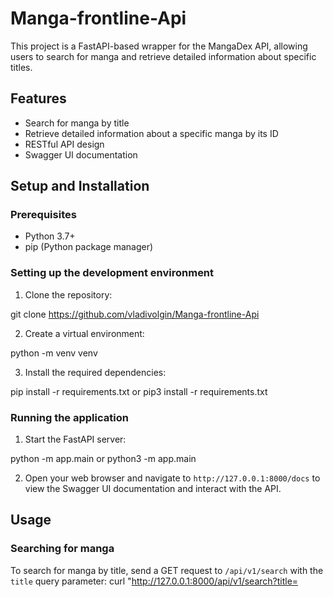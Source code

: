 # Manga-frontline-Api

This project is a FastAPI-based wrapper for the MangaDex API, allowing users to search for manga and retrieve detailed information about specific titles.

## Features

- Search for manga by title
- Retrieve detailed information about a specific manga by its ID
- RESTful API design
- Swagger UI documentation

## Setup and Installation

### Prerequisites

- Python 3.7+
- pip (Python package manager)

### Setting up the development environment

1. Clone the repository:

git clone https://github.com/vladivolgin/Manga-frontline-Api

2. Create a virtual environment:

python -m venv venv

3. Install the required dependencies:

pip install -r requirements.txt or pip3 install -r requirements.txt

### Running the application

1. Start the FastAPI server:

python -m app.main or python3 -m app.main

2. Open your web browser and navigate to `http://127.0.0.1:8000/docs` to view the Swagger UI documentation and interact with the API.

## Usage

### Searching for manga

To search for manga by title, send a GET request to `/api/v1/search` with the `title` query parameter:
curl "http://127.0.0.1:8000/api/v1/search?title=<title>"
(Some examples of Manga titles: 'One Piece', 'Naruto', 'Berserk')

### Retrieving manga details

To get detailed information about a specific manga, send a GET request to `/api/v1/manga/{manga_id}`:
curl "http://127.0.0.1:8000/api/v1/manga/{manga_id}" (You can get manga id by searching manga with the name of title)

## Project Structure
```
manga_api/
├── app/                        # Main application package
│   ├── init.py
│   ├── main.py                 # Entry point of the application
│   ├── config.py               # Configuration settings 
│   ├── api/                    # API routes
│   │   ├── init.py
│   │   └── manga.py            # Manga-related endpoints
│   ├── services/               # Business logic
│   │   ├── init.py
│   │   └── mangadex.py         # MangaDex API interaction
│   └── models/                 # Data models
│       ├── init.py
│       └── manga.py            # Manga data models
├── tests/                      # Test directory
│   ├── init.py
│   ├── test_manga_api.py       # API tests
│   └── test_mangadex_service.py    # Service tests
├── .env                        # Environment variables (not in version control)
└── requirements.txt            # Project dependencies
```

## Code Analysis and Quality Tools

This project uses the following tools to maintain code quality:

- **Pytest**: For unit and integration testing. Run tests with `pytest tests/`.
- **Flake8**: For style guide enforcement. Run with `flake8 .`.
- **Black**: For code formatting. Run with `black .`.

To run all quality checks, you can use the following command:
pytest tests/ && flake8 . && black --check .
